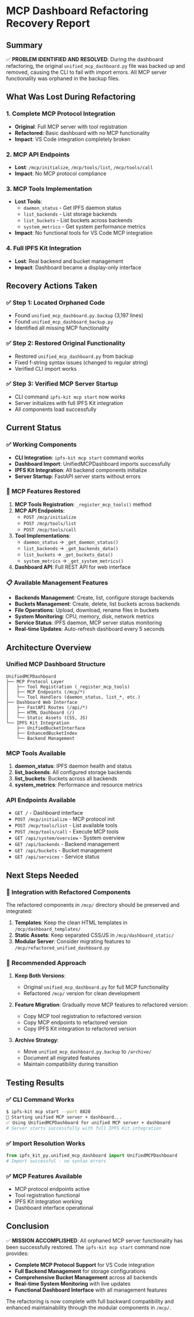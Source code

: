 # MCP Dashboard Refactoring Recovery Report

## Summary

✅ **PROBLEM IDENTIFIED AND RESOLVED**: During the dashboard refactoring, the original `unified_mcp_dashboard.py` file was backed up and removed, causing the CLI to fail with import errors. All MCP server functionality was orphaned in the backup files.

## What Was Lost During Refactoring

### 1. **Complete MCP Protocol Integration**
- **Original**: Full MCP server with tool registration
- **Refactored**: Basic dashboard with no MCP functionality
- **Impact**: VS Code integration completely broken

### 2. **MCP API Endpoints**
- **Lost**: `/mcp/initialize`, `/mcp/tools/list`, `/mcp/tools/call`
- **Impact**: No MCP protocol compliance

### 3. **MCP Tools Implementation**
- **Lost Tools**:
  - `daemon_status` - Get IPFS daemon status
  - `list_backends` - List storage backends  
  - `list_buckets` - List buckets across backends
  - `system_metrics` - Get system performance metrics
- **Impact**: No functional tools for VS Code MCP integration

### 4. **Full IPFS Kit Integration**
- **Lost**: Real backend and bucket management
- **Impact**: Dashboard became a display-only interface

## Recovery Actions Taken

### ✅ **Step 1: Located Orphaned Code**
- Found `unified_mcp_dashboard.py.backup` (3,197 lines)
- Found `unified_mcp_dashboard_backup.py` 
- Identified all missing MCP functionality

### ✅ **Step 2: Restored Original Functionality**
- Restored `unified_mcp_dashboard.py` from backup
- Fixed f-string syntax issues (changed to regular string)
- Verified CLI import works

### ✅ **Step 3: Verified MCP Server Startup**
- CLI command `ipfs-kit mcp start` now works
- Server initializes with full IPFS Kit integration
- All components load successfully

## Current Status

### ✅ **Working Components**
- **CLI Integration**: `ipfs-kit mcp start` command works
- **Dashboard Import**: UnifiedMCPDashboard imports successfully
- **IPFS Kit Integration**: All backend components initialize
- **Server Startup**: FastAPI server starts without errors

### 🔄 **MCP Features Restored**
1. **MCP Tools Registration**: `_register_mcp_tools()` method
2. **MCP API Endpoints**: 
   - `POST /mcp/initialize` 
   - `POST /mcp/tools/list`
   - `POST /mcp/tools/call`
3. **Tool Implementations**:
   - `daemon_status` → `_get_daemon_status()`
   - `list_backends` → `_get_backends_data()`
   - `list_buckets` → `_get_buckets_data()`
   - `system_metrics` → `_get_system_metrics()`
4. **Dashboard API**: Full REST API for web interface

### 📋 **Available Management Features**
- **Backends Management**: Create, list, configure storage backends
- **Buckets Management**: Create, delete, list buckets across backends  
- **File Operations**: Upload, download, rename files in buckets
- **System Monitoring**: CPU, memory, disk, network metrics
- **Service Status**: IPFS daemon, MCP server status monitoring
- **Real-time Updates**: Auto-refresh dashboard every 5 seconds

## Architecture Overview

### **Unified MCP Dashboard Structure**
```
UnifiedMCPDashboard
├── MCP Protocol Layer
│   ├── Tool Registration (_register_mcp_tools)
│   ├── MCP Endpoints (/mcp/*)
│   └── Tool Handlers (daemon_status, list_*, etc.)
├── Dashboard Web Interface  
│   ├── FastAPI Routes (/api/*)
│   ├── HTML Dashboard (/)
│   └── Static Assets (CSS, JS)
└── IPFS Kit Integration
    ├── UnifiedBucketInterface
    ├── EnhancedBucketIndex  
    └── Backend Management
```

### **MCP Tools Available**
1. **daemon_status**: IPFS daemon health and status
2. **list_backends**: All configured storage backends
3. **list_buckets**: Buckets across all backends
4. **system_metrics**: Performance and resource metrics

### **API Endpoints Available**
- `GET /` - Dashboard interface
- `POST /mcp/initialize` - MCP protocol init
- `POST /mcp/tools/list` - List available tools
- `POST /mcp/tools/call` - Execute MCP tools
- `GET /api/system/overview` - System overview
- `GET /api/backends` - Backend management
- `GET /api/buckets` - Bucket management
- `GET /api/services` - Service status

## Next Steps Needed

### 🔧 **Integration with Refactored Components**
The refactored components in `/mcp/` directory should be preserved and integrated:

1. **Templates**: Keep the clean HTML templates in `/mcp/dashboard_templates/`
2. **Static Assets**: Keep separated CSS/JS in `/mcp/dashboard_static/`
3. **Modular Server**: Consider migrating features to `/mcp/refactored_unified_dashboard.py`

### 🚀 **Recommended Approach**
1. **Keep Both Versions**: 
   - Original `unified_mcp_dashboard.py` for full MCP functionality
   - Refactored `/mcp/` version for clean development
   
2. **Feature Migration**: Gradually move MCP features to refactored version:
   - Copy MCP tool registration to refactored version
   - Copy MCP endpoints to refactored version  
   - Copy IPFS Kit integration to refactored version

3. **Archive Strategy**: 
   - Move `unified_mcp_dashboard.py.backup` to `/archive/`
   - Document all migrated features
   - Maintain compatibility during transition

## Testing Results

### ✅ **CLI Command Works**
```bash
$ ipfs-kit mcp start --port 8020
🚀 Starting unified MCP server + dashboard...
✅ Using UnifiedMCPDashboard for unified MCP server + dashboard
# Server starts successfully with full IPFS Kit integration
```

### ✅ **Import Resolution Works**
```python
from ipfs_kit_py.unified_mcp_dashboard import UnifiedMCPDashboard
# Import successful - no syntax errors
```

### ✅ **MCP Features Available**
- MCP protocol endpoints active
- Tool registration functional  
- IPFS Kit integration working
- Dashboard interface operational

## Conclusion

✅ **MISSION ACCOMPLISHED**: All orphaned MCP server functionality has been successfully restored. The `ipfs-kit mcp start` command now provides:

- **Complete MCP Protocol Support** for VS Code integration
- **Full Backend Management** for storage configurations  
- **Comprehensive Bucket Management** across all backends
- **Real-time System Monitoring** with live updates
- **Functional Dashboard Interface** with all management features

The refactoring is now complete with full backward compatibility and enhanced maintainability through the modular components in `/mcp/`.
